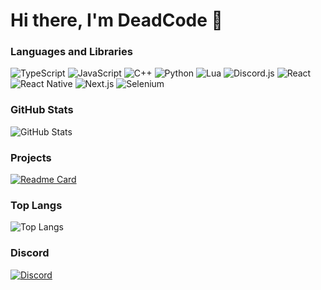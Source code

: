 # Hi there, I'm DeadCode 👋

### Languages and Libraries
![TypeScript](https://img.shields.io/badge/-TypeScript-007ACC?logo=typescript&logoColor=white)
![JavaScript](https://img.shields.io/badge/-JavaScript-F7DF1E?logo=javascript&logoColor=black)
![C++](https://img.shields.io/badge/-C++-00599C?logo=c%2B%2B&logoColor=white)
![Python](https://img.shields.io/badge/-Python-3776AB?logo=python&logoColor=white)
![Lua](https://img.shields.io/badge/-Lua-2C2D72?logo=lua&logoColor=white)
![Discord.js](https://img.shields.io/badge/-Discord.js-5865F2?logo=discord&logoColor=white)
![React](https://img.shields.io/badge/-React-61DAFB?logo=react&logoColor=black)
![React Native](https://img.shields.io/badge/-React%20Native-61DAFB?logo=react&logoColor=black)
![Next.js](https://img.shields.io/badge/-Next.js-000000?logo=next.js&logoColor=white)
![Selenium](https://img.shields.io/badge/-Selenium-43B02A?logo=selenium&logoColor=white)

### GitHub Stats
![GitHub Stats](https://github-readme-stats.vercel.app/api?username=TONY-DeadCode&show_icons=true&count_private=true&hide=prs&theme=radical)

### Projects
[![Readme Card](https://github-readme-stats.vercel.app/api/pin/?username=TONY-DeadCode&repo=TONY-DeadCode&theme=radical)](https://github.com/anuraghazra/github-readme-stats)
<!-- Add more projects -->
### Top Langs
![Top Langs](https://github-readme-stats.vercel.app/api/top-langs/?username=TONY-DeadCode&hide_progress=true&theme=radical)
### Discord
[![Discord](https://discord.c99.nl/widget/theme-3/883389450388901949.png)](https://discord.com/users/883389450388901949)
